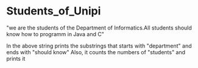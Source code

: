 # Students_of_Unipi

"we are the students of the Department of Informatics.All students should know how to programm in Java and C"

Ιn the above string prints the substrings that starts with "department" and ends with "should know"
Also, it counts the numbers of "students" and prints it
